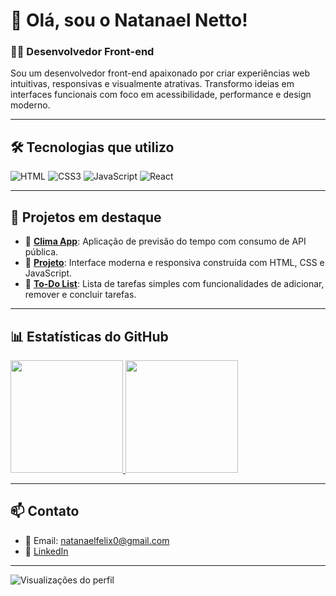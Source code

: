 # 👋 Olá, sou o Natanael Netto!  
### 👨‍💻 Desenvolvedor Front-end

Sou um desenvolvedor front-end apaixonado por criar experiências web intuitivas, responsivas e visualmente atrativas. Transformo ideias em interfaces funcionais com foco em acessibilidade, performance e design moderno.

---

## 🛠️ Tecnologias que utilizo

![HTML](https://img.shields.io/badge/HTML5-E34F26?style=for-the-badge&logo=html5&logoColor=white)
![CSS3](https://img.shields.io/badge/CSS3-1572B6?style=for-the-badge&logo=css3&logoColor=white)
![JavaScript](https://img.shields.io/badge/JavaScript-F7DF1E?style=for-the-badge&logo=javascript&logoColor=black)
![React](https://img.shields.io/badge/React-20232A?style=for-the-badge&logo=react&logoColor=61DAFB)


---

## 🚀 Projetos em destaque

- 🎨 [**Clima App**](https://github.com/NatanaelNetto/clima-app): Aplicação de previsão do tempo com consumo de API pública.
- :page_facing_up: [**Projeto**](https://github.com/NatanaelNetto/GuaranaDEV): Interface moderna e responsiva construída com HTML, CSS e JavaScript.
- 📱 [**To-Do List**](https://github.com/NatanaelNetto/To-list): Lista de tarefas simples com funcionalidades de adicionar, remover e concluir tarefas.

---

## 📊 Estatísticas do GitHub

<a href="https://github.com/NatanaelNetto">
  <img height="180em" src="https://github-readme-stats.vercel.app/api?username=NatanaelNetto&show_icons=true&theme=default" />
</a>
<a href="https://github.com/NatanaelNetto">
  <img height="180em" src="https://github-readme-stats.vercel.app/api/top-langs/?username=NatanaelNetto&layout=compact&langs_count=8&theme=default" />
</a>

---

## 📫 Contato

- 📧 Email: [natanaelfelix0@gmail.com](mailto:natanaelfelix0@gmail.com)
- 💼 [LinkedIn](https://www.linkedin.com/in/natanael-felix-237175217)

---

![Visualizações do perfil](https://komarev.com/ghpvc/?username=NatanaelNetto&color=blue)
